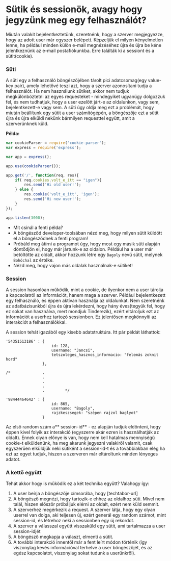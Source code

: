 # Sütik és sessionök, avagy hogy jegyzünk meg egy felhasználót?

Miután valakit bejelentkeztetünk, szeretnénk, hogy a szerver megjegyezze, hogy az adott user már egyszer belépett. Képzeljük el milyen kényelmetlen lenne, ha például minden külön e-mail megnézéséhez újra és újra be kéne jelentkeznünk az e-mail postafiókunkba. Erre találták ki a sessiont és a sütit\(cookie\).

### Süti

A süti egy a felhasználó böngészőjében tárolt pici adatcsomag\(egy value-key pair\), amely lehetővé teszi azt, hogy a szerver azonosítani tudja a felhasználót. Ha nem használunk sütiket, akkor nem tudjuk megkülönböztetni az egyes requesteket - mindegyiket ugyanúgy dolgozzuk fel, és nem tudhatjuk, hogy a user ezelőtt járt-e az oldalunkon, vagy sem, bejelentkezett-e vagy sem. A süti úgy oldja meg ezt a problémát, hogy miután beállítunk egy sütit a user számítógépén, a böngészője ezt a sütit újra és újra elküldi nekünk bármilyen requesttel együtt, amit a szerverünknek küld.

**Példa:**

```js
var cookieParser = require('cookie-parser');
var express = require('express');

var app = express();

app.use(cookieParser());

app.get('/', function(req, res){
    if( req.cookies.volt_e_itt == "igen"){
        res.send('Hi old user!');
    } else {
        res.cookie('volt_e_itt', 'igen');
        res.send('Hi new user!');
    }
});

app.listen(3000);
```

* Mit csinál a fenti példa?
* A böngésződ developer-toolsában nézd meg, hogy milyen sütit küldött el a böngésződnek a fenti program!
* Próbáld meg átírni a programot úgy, hogy most egy másik süti alapján döntődjön el, hogy már jártunk-e az oldalon. Például ha a user már betöltötte az oldalt, akkor hozzunk létre egy `Bagoly` nevű sütit, melynek `Bohóchal` az értéke.
* Nézd meg, hogy vajon más oldalak használnak-e sütiket!

### Session

A session hasonlóan működik, mint a cookie, de ilyenkor nem a user tárolja a kapcsolatról az információt, hanem maga a szerver. Például bejelentkezett egy felhasználó, és éppen aktívan használja az oldalunkat. Nem szeretnénk az adatbázisunkból újra és újra lekérdezni, hogy hány éves\(tegyük fel, hogy ez sokat van használva, mert mondjuk Tinderezik\), ezért eltároljuk ezt az információt a userhez tartozó sessionben. Ez jelentősen megkönnyíti az interakciót a felhasználókkal.

A session tehát igazából egy kisebb adatstruktúra. Itt pár példát láthattok:

```
'54351513186' : { 
                    id: 128, 
                    username: "Jancsi", 
                    tetszoleges_hasznos_informacio: "felemás zoknit hord"
                },

/*              .
                .
                .
                .
                .         */

'98444464642' : {
                    id: 865,
                    username: "Bagoly",
                    rajzkeszsegek: "szépen rajzol baglyot"
                }
```

Az első random szám a** session-id** - ez alapján tudjuk eldönteni, hogy éppen kivel folyik az interakció \(egyszerre akár ezren is használhatják az oldalt\). Ennek olyan előnye is van, hogy nem kell hatalmas mennyiségű cookie-t elküldenünk, ha meg akarunk jegyezni valakiről valamit, csak egyszerűen elküldjük neki sütiként a session-id-t és a továbbiakban elég ha ezt az egyet tudjuk, hiszen a szerveren már eltároltunk minden lényeges adatot.

### A kettő együtt

Tehát akkor hogy is működik ez a két technika együtt? Valahogy így:

1. A user beírja a böngészője címsorába, hogy \[techtabor-url\]
2. A böngésző megnézi, hogy tartozik-e ehhez az oldalhoz süti. Mivel nem talál, hiszen először próbáljuk elérni az oldalt, ezért nem küld semmit.
3. A szerverhez megérkezik a request. A szerver látja, hogy egy olyan userrel van dolga, aki teljesen új, ezért generál egy random számot, mint session-id, és létrehoz neki a sessionben egy új rekordot.
4. A szerver a válasszal együtt visszaküld egy sütit, ami tartalmazza a user session-idjét
5. A böngésző megkapja a választ, elmenti a sütit.
6. A további interakció innentől már a fent leírt módon történik \(így viszonylag kevés információval terhelve a user böngészőjét, és az egész kapcsolatot, viszonylag sokat tudunk a userünkről\).



